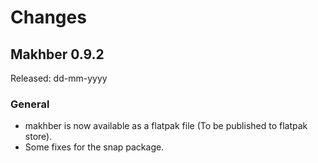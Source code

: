 # Changes

## Makhber 0.9.2

Released: dd-mm-yyyy

### General

- makhber is now available as a flatpak file (To be published to flatpak store).
- Some fixes for the snap package.
